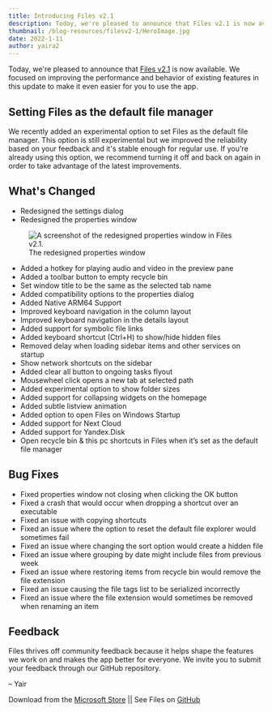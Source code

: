 ```yaml
---
title: Introducing Files v2.1
description: Today, we're pleased to announce that Files v2.1 is now available. We focused on improving the performance and behavior of existing features in this update to make it even easier for you to use the app.
thumbnail: /blog-resources/filesv2-1/HeroImage.jpg
date: 2022-1-11
author: yaira2
---
```


Today, we're pleased to announce
that [Files v2.1]({'https://www.microsoft.com/store/apps/9nghp3dx8hdx?cid=AnnouncingV2-1'})
is now available. We focused on improving the performance and behavior of existing features in this update to make it
even easier for you to use the app.

## Setting Files as the default file manager

We recently added an experimental option to set Files as the default file manager. This option is still experimental but
we improved the reliability based on your feedback and it's stable enough for regular use. If you're already using this
option, we recommend turning it off and back on again in order to take advantage of the latest improvements.

## What's Changed

- Redesigned the settings dialog
- Redesigned the properties window

<figure class="margin-bottom">
    <img src="/blog-resources/filesv2-1/PropertiesDialog.jpg" alt="A screenshot of the redesigned properties window in Files v2.1." />
    <figcaption>The redesigned properties window</figcaption>
</figure>

- Added a hotkey for playing audio and video in the preview pane
- Added a toolbar button to empty recycle bin
- Set window title to be the same as the selected tab name
- Added compatibility options to the properties dialog
- Added Native ARM64 Support
- Improved keyboard navigation in the column layout
- Improved keyboard navigation in the details layout
- Added support for symbolic file links
- Added keyboard shortcut (Ctrl+H) to show/hide hidden files
- Removed delay when loading sidebar items and other services on startup
- Show network shortcuts on the sidebar
- Added clear all button to ongoing tasks flyout
- Mousewheel click opens a new tab at selected path
- Added experimental option to show folder sizes
- Added support for collapsing widgets on the homepage
- Added subtle listview animation
- Added option to open Files on Windows Startup
- Added support for Next Cloud
- Added support for Yandex.Disk
- Open recycle bin & this pc shortcuts in Files when it’s set as the default file manager

## Bug Fixes

- Fixed properties window not closing when clicking the OK button
- Fixed a crash that would occur when dropping a shortcut over an executable
- Fixed an issue with copying shortcuts
- Fixed an issue where the option to reset the default file explorer would sometimes fail
- Fixed an issue where changing the sort option would create a hidden file
- Fixed an issue where grouping by date might include files from previous week
- Fixed an issue where restoring items from recycle bin would remove the file extension
- Fixed an issue causing the file tags list to be serialized incorrectly
- Fixed an issue where the file extension would sometimes be removed when renaming an item

## Feedback

Files thrives off community feedback because it helps shape the features we work on and makes the app better for
everyone. We invite you to submit your feedback through our GitHub repository.

– Yair

Download from
the [Microsoft Store]({'https://www.microsoft.com/store/apps/9nghp3dx8hdx?cid=AnnouncingV2-1'})
|| See Files on [GitHub](https://github.com/files-community/Files)
